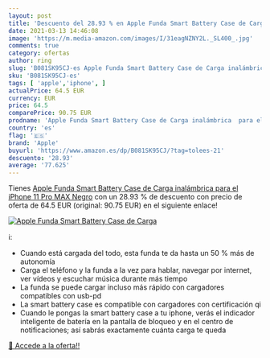 ```yaml
---
layout: post
title: 'Descuento del 28.93 % en Apple Funda Smart Battery Case de Carga '
date: 2021-03-13 14:46:08
image: 'https://m.media-amazon.com/images/I/31eagNZNY2L._SL400_.jpg'
comments: true
category: ofertas
author: ring
slug: 'B081SK95CJ-es Apple Funda Smart Battery Case de Carga inalámbrica para...'
sku: 'B081SK95CJ-es'
tags: [ 'apple','iphone', ]
actualPrice: 64.5 EUR
currency: EUR
price: 64.5
comparePrice: 90.75 EUR
prodname: 'Apple Funda Smart Battery Case de Carga inalámbrica  para el iPhone 11 Pro MAX   Negro'
country: 'es'
flag: '🇪🇸'
brand: 'Apple'
buyurl: 'https://www.amazon.es/dp/B081SK95CJ/?tag=tolees-21'
descuento: '28.93'
average: '77.625'
---
```


Tienes [Apple Funda Smart Battery Case de Carga inalámbrica  para el iPhone 11 Pro MAX   Negro](https://www.amazon.es/dp/B081SK95CJ/?tag=tolees-21) con un 28.93 % de descuento con precio de oferta de 64.5 EUR (original: 90.75 EUR) en el siguiente enlace!

[![Apple Funda Smart Battery Case de Carga ](https://m.media-amazon.com/images/I/31eagNZNY2L._SL400_.jpg)](https://www.amazon.es/dp/B081SK95CJ/?tag=tolees-21)

ℹ️:

- Cuando está cargada del todo, esta funda te da hasta un 50 % más de autonomía
- Carga el teléfono y la funda a la vez para hablar, navegar por internet, ver vídeos y escuchar música durante más tiempo
- La funda se puede cargar incluso más rápido con cargadores compatibles con usb-pd
- La smart battery case es compatible con cargadores con certificación qi
- Cuando le pongas la smart battery case a tu iphone, verás el indicador inteligente de batería en la pantalla de bloqueo y en el centro de notificaciones; así sabrás exactamente cuánta carga te queda

[🛒 Accede a la oferta!!](https://www.amazon.es/dp/B081SK95CJ/?tag=tolees-21)

